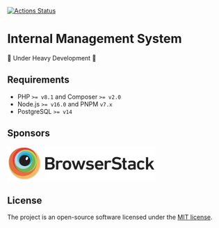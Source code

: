 [![Actions Status](https://github.com/creasico/creasi/actions/workflows/main.yml/badge.svg)](https://github.com/creasico/creasi/actions)

# Internal Management System

:construction: Under Heavy Development :construction:

## Requirements

- PHP `>= v8.1` and Composer `>= v2.0`
- Node.js `>= v16.0` and PNPM `v7.x`
- PostgreSQL `>= v14`

## Sponsors

[![BrowserStack Logo](https://raw.githubusercontent.com/creasico/creasico.github.io/master/public/assets/browserstack-logo.png)](https://browserstack.com)

## License

The project is an open-source software licensed under the [MIT license](https://opensource.org/licenses/MIT).